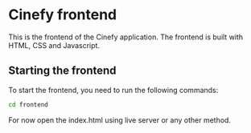 # Cinefy frontend

This is the frontend of the Cinefy application. The frontend is built with HTML, CSS and Javascript.

## Starting the frontend

To start the frontend, you need to run the following commands:

```bash
cd frontend
```

For now open the index.html using live server or any other method.